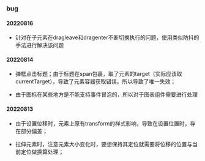 
### bug
#### 20220816
- 针对在子元素在dragleave和dragenter不断切换执行的问题，使用类似防抖的手法进行解决该问题

#### 20220814  
- 弹框点击标题；由于标题在span包裹，取了元素的target（实际应该取currentTarget），导致了元素容器获取错误。所以导致了唯一失效；

- 由于图标在某些地方是不能支持事件冒泡的，所以对于图表组件需要进行处理


#### 20220813  
- 由于设置位移时，元素上原有transform的样式影响，导致在设置位置时，存在部分偏差；  


- 拉伸元素时，注意元素大小变化时，要想保持其定位就需要将位移的位置与当前定位做换算处理；